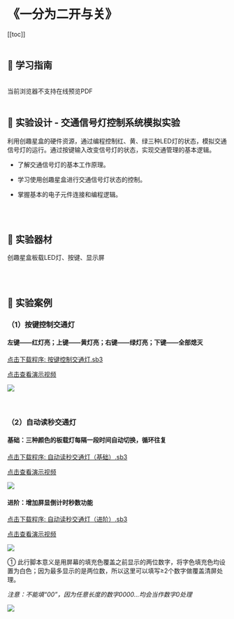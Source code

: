 # 《一分为二开与关》

[[toc]]
<br><br>

## 📒 学习指南

<br>
<object data="/tutorial/starbox_yj/pdf/第2课一分为二开与关.pdf" type="application/pdf" width=1200 height=800 name="一分为二开与关">
当前浏览器不支持在线预览PDF
</object>

<br>
<br>

## 📐 实验设计 - 交通信号灯控制系统模拟实验

利用创趣星盒的硬件资源，通过编程控制红、黄、绿三种LED灯的状态，模拟交通信号灯的运行。通过按键输入改变信号灯的状态，实现交通管理的基本逻辑。

- 了解交通信号灯的基本工作原理。

- 学习使用创趣星盒进行交通信号灯状态的控制。

- 掌握基本的电子元件连接和编程逻辑。

<br><br>

## 🧰 实验器材

创趣星盒板载LED灯、按键、显示屏

<br><br>

## 🌰 实验案例

### （1）按键控制交通灯

#### 左键——红灯亮；上键——黄灯亮；右键——绿灯亮；下键——全部熄灭

<a href="/tutorial/starbox_yj/sb3/01/按键控制交通灯.sb3">点击下载程序: 按键控制交通灯.sb3</a>

<a href="https://www.bilibili.com/video/BV14HYazPEMp/?spm_id_from=333.1387.upload.video_card.click&vd_source=d34a80bae9d64a0c5a0716bd47877802" target="_blank">点击查看演示视频</a>

<img src="/images/01/按键控制交通灯.png">

<br>
<br>
<br>

### （2）自动读秒交通灯

#### 基础：三种颜色的板载灯每隔一段时间自动切换，循环往复

<a href="/tutorial/starbox_yj/sb3/01/自动读秒交通灯（基础）.sb3">点击下载程序: 自动读秒交通灯（基础）.sb3</a>

<a href="https://www.bilibili.com/video/BV1EBYazpEVv/?spm_id_from=333.1387.upload.video_card.click&vd_source=d34a80bae9d64a0c5a0716bd47877802" target="_blank">点击查看演示视频</a>

<img src="/images/01/自动读秒交通灯（基础）.png">

#### 进阶：增加屏显倒计时秒数功能

<a href="/tutorial/starbox_yj/sb3/01/自动读秒交通灯（进阶）.sb3">点击下载程序: 自动读秒交通灯（进阶）.sb3</a>

<a href="https://www.bilibili.com/video/BV1BBYazpEJx/?spm_id_from=333.1387.upload.video_card.click&vd_source=d34a80bae9d64a0c5a0716bd47877802" target="_blank">点击查看演示视频</a>

<img src="/images/01/自动读秒交通灯（进阶）1.png">

<br>

① 此行脚本意义是用屏幕的填充色覆盖之前显示的两位数字，将字色填充色均设置为白色；因为最多显示的是两位数，所以这里可以填写≥2个数字做覆盖清屏处理。

*注意：不能填“00”，因为任意长度的数字0000...均会当作数字0处理*

<img src="/images/01/自动读秒交通灯（进阶）2.png">




